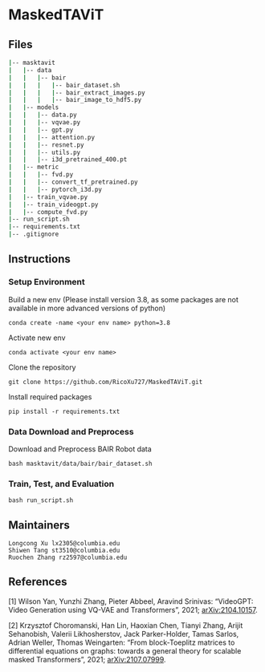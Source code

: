 # MaskedTAViT

## Files
```bash
|-- masktavit
|   |-- data
|   |   |-- bair
|   |   |   |-- bair_dataset.sh
|   |   |   |-- bair_extract_images.py
|   |   |   |-- bair_image_to_hdf5.py
|   |-- models
|   |   |-- data.py
|   |   |-- vqvae.py
|   |   |-- gpt.py
|   |   |-- attention.py
|   |   |-- resnet.py
|   |   |-- utils.py
|   |   |-- i3d_pretrained_400.pt
|   |-- metric
|   |   |-- fvd.py
|   |   |-- convert_tf_pretrained.py
|   |   |-- pytorch_i3d.py
|   |-- train_vqvae.py
|   |-- train_videogpt.py
|   |-- compute_fvd.py
|-- run_script.sh
|-- requirements.txt
|-- .gitignore
```

## Instructions

### Setup Environment
Build a new env (Please install version 3.8, as some packages are not available in more advanced versions of python)
```
conda create -name <your env name> python=3.8
```
Activate new env
```
conda activate <your env name>
```
Clone the repository
```
git clone https://github.com/RicoXu727/MaskedTAViT.git
```

Install required packages
```
pip install -r requirements.txt
```

### Data Download and Preprocess
Download and Preprocess BAIR Robot data 
```
bash masktavit/data/bair/bair_dataset.sh 
```

### Train, Test, and Evaluation
```
bash run_script.sh
```

## Maintainers
```
Longcong Xu lx2305@columbia.edu
Shiwen Tang st3510@columbia.edu
Ruochen Zhang rz2597@columbia.edu
```

## References
[1] Wilson Yan, Yunzhi Zhang, Pieter Abbeel, Aravind Srinivas: “VideoGPT: Video Generation using VQ-VAE and Transformers”, 2021; <a href='http://arxiv.org/abs/2104.10157'>arXiv:2104.10157</a>.

[2] Krzysztof Choromanski, Han Lin, Haoxian Chen, Tianyi Zhang, Arijit Sehanobish, Valerii Likhosherstov, Jack Parker-Holder, Tamas Sarlos, Adrian Weller, Thomas Weingarten: “From block-Toeplitz matrices to differential equations on graphs: towards a general theory for scalable masked Transformers”, 2021; <a href='http://arxiv.org/abs/2107.07999'>arXiv:2107.07999</a>.


